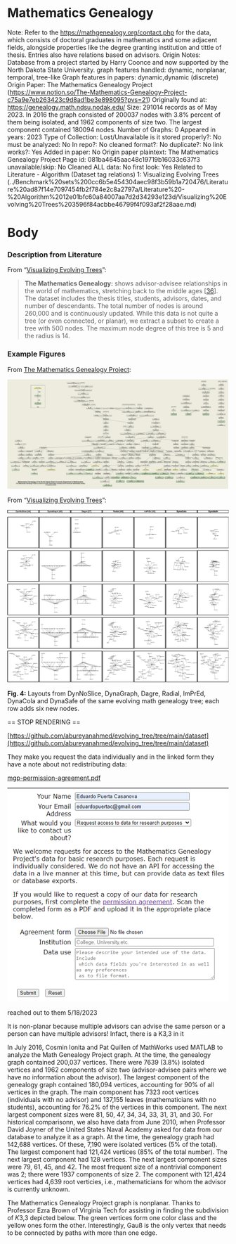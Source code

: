 # Mathematics Genealogy

Note: Refer to the https://mathgenealogy.org/contact.php for the data, which consists of doctoral graduates in mathematics and some adjacent fields, alongside properties like the degree granting institution and tittle of thesis. Entries also have relations based on advisors. 
Origin Notes: Database from a project started by Harry Coonce and now supported by the North Dakota State University. 
graph features handled: dynamic, nonplanar, temporal, tree-like
Graph features in papers: dynamic,dynamic (discrete)
Origin Paper: The Mathematics Genealogy Project (https://www.notion.so/The-Mathematics-Genealogy-Project-c75a9e7eb263423c9d8ad1be3e898095?pvs=21)
Originally found at: https://genealogy.math.ndsu.nodak.edu/
Size: 291014 records as of May 2023. In 2016 the graph consisted of 200037 nodes with 3.8% percent of them being isolated, and 1962 components of size two. The largest component contained 180094 nodes.
Number of Graphs: 0
Appeared in years: 2023
Type of Collection: Lost/Unavailable
is it stored properly?: No
must be analyzed: No
In repo?: No
cleaned format?: No
duplicate?: No
link works?: Yes
Added in paper: No
Origin paper plaintext: The Mathematics Genealogy Project
Page id: 081ba4645aac48c19719b16033c637f3
unavailable/skip: No
Cleaned ALL data: No
first look: Yes
Related to Literature - Algorithm (Dataset tag relations) 1: Visualizing Evolving Trees (../Benchmark%20sets%200cc6b5e454304aec98f3b59b1a720476/Literature%20ad87f14e7097454fb2f784e2c8a2797a/Literature%20-%20Algorithm%2012e01bfc60a84007aa7d2d34293e123d/Visualizing%20Evolving%20Trees%203596f84acbbe46799f4f093af2f28aae.md)

# Body

### Description from Literature

From “[Visualizing Evolving Trees](https://link.springer.com/chapter/10.1007/978-3-031-22203-0_23)”:

> **The Mathematics Genealogy:** shows advisor-advisee relationships in the world of mathematics, stretching back to the middle ages [[36](https://link.springer.com/chapter/10.1007/978-3-031-22203-0_23#ref-CR36)]. The dataset includes the thesis titles, students, advisors, dates, and number of descendants. The total number of nodes is around 260,000 and is continuously updated. While this data is not quite a tree (or even connected, or planar), we extract a subset to create a tree with 500 nodes. The maximum node degree of this tree is 5 and the radius is 14.
> 

### Example Figures

From [The Mathematics Genealogy Project](https://genealogy.math.ndsu.nodak.edu/):

![Untitled](Mathematics%20Genealogy%20081ba4645aac48c19719b16033c637f3/Untitled.png)

From “[Visualizing Evolving Trees](https://link.springer.com/chapter/10.1007/978-3-031-22203-0_23)”:

![Untitled](Mathematics%20Genealogy%20081ba4645aac48c19719b16033c637f3/Untitled%201.png)

**Fig. 4:** Layouts from DynNoSlice, DynaGraph, Dagre, Radial, ImPrEd, DynaCola and DynaSafe of the same evolving math genealogy tree; each row adds six new nodes.

== STOP RENDERING ==

[https://github.com/abureyanahmed/evolving_tree/tree/main/dataset](https://github.com/abureyanahmed/evolving_tree/tree/main/dataset)

They make you request the data individually and in the linked form they have a note about not redistributing data:

[mgp-permission-agreement.pdf](Mathematics%20Genealogy%20081ba4645aac48c19719b16033c637f3/mgp-permission-agreement.pdf)

![Untitled](Mathematics%20Genealogy%20081ba4645aac48c19719b16033c637f3/Untitled%202.png)

reached out to them 5/18/2023

It is non-planar because multiple advisors can advise the same person or a person can have multiple advisors! Infact, there is a K3,3 in it

In July 2016, Cosmin Ionita and Pat Quillen of 
MathWorks used MATLAB to analyze the Math Genealogy Project graph. At 
the time, the genealogy graph contained 200,037 vertices. There were 
7639 (3.8%) isolated vertices and 1962 components of size two 
(advisor-advisee pairs where we have no information about the advisor). 
The largest component of the genealogy graph contained 180,094 vertices,
 accounting for 90% of all vertices in the graph. The main component has
 7323 root vertices (individuals with no advisor) and 137,155 leaves 
(mathematicians with no students), accounting for 76.2% of the vertices 
in this component. The next largest component sizes were 81, 50, 47, 34,
 34, 33, 31, 31, and 30.
For historical comparisonn, we also have data from June 2010, when 
Professor David Joyner of the United States Naval Academy asked for data
 from our database to analyze it as a graph. At the time, the genealogy 
graph had 142,688 vertices. Of these, 7,190 were isolated vertices (5% 
of the total). The largest component had 121,424 vertices (85% of the 
total number). The next largest component had 128 vertices. The next 
largest component sizes were 79, 61, 45, and 42. The most frequent size 
of a nontrivial component was 2; there were 1937 components of size 2. 
The component with 121,424 vertices had 4,639 root verticies, i.e., 
mathematicians for whom the advisor is currently unknown.

The Mathematics Genealogy Project graph is nonplanar. Thanks to 
Professor Ezra Brown of Virginia Tech for assisting in finding the 
subdivision of *K*3,3 depicted below. The green vertices
 form one color class and the yellow ones form the other. Interestingly,
 Gauß is the only vertex that needs to be connected by paths with more 
than one edge.